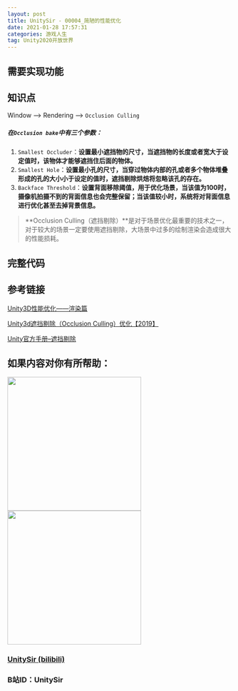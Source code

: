 ```yaml
---
layout: post
title: UnitySir - 00004_简陋的性能优化
date: 2021-01-28 17:57:31
categories: 游戏人生
tag: Unity2020开放世界
---
```






## 需要实现功能




## 知识点

Window —> Rendering –> `Occlusion Culling`

##### 在`Occlusion bake`中有三个参数：

1. `Smallest Occluder`：**设置最小遮挡物的尺寸，当遮挡物的长度或者宽大于设定值时，该物体才能够遮挡住后面的物体。**
2. `Smallest Hole`：**设置最小孔的尺寸，当穿过物体内部的孔或者多个物体堆叠形成的孔的大小小于设定的值时，遮挡剔除烘焙将忽略该孔的存在。**
3. `Backface Threshold`：**设置背面移除阈值，用于优化场景，当该值为100时，摄像机拍摄不到的背面信息也会完整保留；当该值较小时，系统将对背面信息进行优化甚至去掉背景信息。**

> **Occlusion Culling（遮挡剔除）**是对于场景优化最重要的技术之一，对于较大的场景一定要使用遮挡剔除，大场景中过多的绘制渲染会造成很大的性能损耗。


## 完整代码





## 参考链接

[Unity3D性能优化——渲染篇](https://zhuanlan.zhihu.com/p/40900056)

[Unity3d遮挡剔除（Occlusion Culling）优化【2019】](https://blog.csdn.net/leeby100/article/details/94373878)

[Unity官方手册–遮挡剔除](https://docs.unity3d.com/cn/2020.2/Manual/class-OcclusionArea.html)

## 如果内容对你有所帮助：

<div><img src="https://pic4.zhimg.com/v2-87fbc8ee6ab3fd92f423d414d039b627_b.jpeg" width="300px"/>
<img src="https://pic2.zhimg.com/v2-b8ab4acf7899b2ced11287cdbd8279b5_b.jpeg" width="300px"/></div>

### [UnitySir (bilibili)](https://space.bilibili.com/308511666)
### B站ID：UnitySir